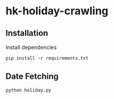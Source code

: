 # hk-holiday-crawling

## Installation

Install dependencies

```
pip install -r requirements.txt
```

## Date Fetching

```
python holiday.py
```
